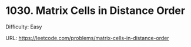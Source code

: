 # 1030. Matrix Cells in Distance Order

Difficulty: Easy

URL: https://leetcode.com/problems/matrix-cells-in-distance-order

